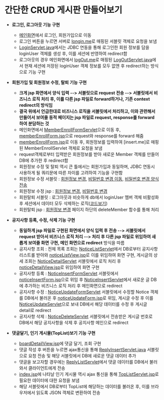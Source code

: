 # 간단한 CRUD 게시판 만들어보기
- __로그인, 로그아웃 기능 구현__
    - [메인화면](https://github.com/junu0516/java-practice/blob/main/jsp_CRUD%EA%B2%8C%EC%8B%9C%ED%8C%90%20%EB%A7%8C%EB%93%A4%EC%96%B4%EB%B3%B4%EA%B8%B0/WebContent/views/common/menubar.jsp)에서 로그인, 회원가입으로 이동   
    - 로그인 버튼을 누르면 서버로 [longin.me](https://github.com/junu0516/java-practice/blob/main/jsp_CRUD%EA%B2%8C%EC%8B%9C%ED%8C%90%20%EB%A7%8C%EB%93%A4%EC%96%B4%EB%B3%B4%EA%B8%B0/src/com/kh/member/controller/LoginServlet.java)로 매핑된 서블릿 객체로 요청을 보냄   
    - [LoginServlet.java](https://github.com/junu0516/java-practice/blob/main/jsp_CRUD%EA%B2%8C%EC%8B%9C%ED%8C%90%20%EB%A7%8C%EB%93%A4%EC%96%B4%EB%B3%B4%EA%B8%B0/src/com/kh/member/controller/LoginServlet.java)에서는 JDBC 연동을 통해 로그인한 회원 정보를 담을 loginUser 객체를 생성 후, 이를 세션에 반영하여 redirect함   
    - 로그아웃의 경우 메인화면에서 [logOut.me](https://github.com/junu0516/java-practice/blob/main/jsp_CRUD%EA%B2%8C%EC%8B%9C%ED%8C%90%20%EB%A7%8C%EB%93%A4%EC%96%B4%EB%B3%B4%EA%B8%B0/src/com/kh/member/controller/LogoutServlet.java)로 매핑된 [LogOutServlet.java](https://github.com/junu0516/java-practice/blob/main/jsp_CRUD%EA%B2%8C%EC%8B%9C%ED%8C%90%20%EB%A7%8C%EB%93%A4%EC%96%B4%EB%B3%B4%EA%B8%B0/src/com/kh/member/controller/LogoutServlet.java)에서 현재 세션에 저장된 loginUser 객체 정보를 모두 없앤 후 redirect하는 방식으로 기능 구현   
   
- __회원가입 및 회원정보 수정, 탈퇴 기능 구현__   
    - __크게 jsp 화면에서 양식 입력 --> 서블릿으로 request 전송 --> 서블릿에서 비즈니스 로직 처리 후, 이를 다른 jsp 파일로 forward하거나, 기존 context redirect의 방식임__   
    - __결국 위에서 언급한대로 비즈니스 로직을 서블릿에서 처리하고, 이와 관련해서 만들어서 보여줄 동적 페이지는 jsp 파일로 request, response를 forward 하여 분담하는 것__
    - 메인화면에서 [MemberEnrollFormServlet](https://github.com/junu0516/java-practice/blob/main/jsp_CRUD%EA%B2%8C%EC%8B%9C%ED%8C%90%20%EB%A7%8C%EB%93%A4%EC%96%B4%EB%B3%B4%EA%B8%B0/src/com/kh/member/controller/MemberEnrollFormServlet.java)으로 이동 후, [memberEnrollForm.jsp](https://github.com/junu0516/java-practice/blob/main/jsp_CRUD%EA%B2%8C%EC%8B%9C%ED%8C%90%20%EB%A7%8C%EB%93%A4%EC%96%B4%EB%B3%B4%EA%B8%B0/WebContent/views/member/memberEnrollForm.jsp)으로 request와 response를 forward 해줌   
    - [memberEnrollForm.jsp](https://github.com/junu0516/java-practice/blob/main/jsp_CRUD%EA%B2%8C%EC%8B%9C%ED%8C%90%20%EB%A7%8C%EB%93%A4%EC%96%B4%EB%B3%B4%EA%B8%B0/WebContent/views/member/memberEnrollForm.jsp)로 이동 후, 회원정보를 입력하여 [insert.me]로 매핑된 MemberEnrollServlet 객체로 요청을 보냄   
    - request객체로부터 입력받은 회원정보를 받아 새로운 Member 객체를 만들어 DB에 추가한 후 redirect함   
    - 회원정보 수정 및 탈퇴 역시 큰 틀에서는 회원가입과 동일하며, JDBC 연동시 사용하게 될 쿼리문에 따른 차이를 고려하여 기능을 구현함   
    - 회원정보 수정 서블릿 : [회원정보 변경](https://github.com/junu0516/java-practice/blob/main/jsp_CRUD%EA%B2%8C%EC%8B%9C%ED%8C%90%20%EB%A7%8C%EB%93%A4%EC%96%B4%EB%B3%B4%EA%B8%B0/src/com/kh/member/controller/MemberUpdateServlet.java), [비밀번호 변경 이동](https://github.com/junu0516/java-practice/blob/main/jsp_CRUD%EA%B2%8C%EC%8B%9C%ED%8C%90%20%EB%A7%8C%EB%93%A4%EC%96%B4%EB%B3%B4%EA%B8%B0/src/com/kh/member/controller/MemberEnrollFormServlet.java), [비밀번호 변경 양식 전송](https://github.com/junu0516/java-practice/blob/main/jsp_CRUD%EA%B2%8C%EC%8B%9C%ED%8C%90%20%EB%A7%8C%EB%93%A4%EC%96%B4%EB%B3%B4%EA%B8%B0/src/com/kh/member/controller/UpdatePwd.java)   
    - 회원정보 수정 jsp : [회원정보 변경](https://github.com/junu0516/java-practice/blob/main/jsp_CRUD%EA%B2%8C%EC%8B%9C%ED%8C%90%20%EB%A7%8C%EB%93%A4%EC%96%B4%EB%B3%B4%EA%B8%B0/WebContent/views/common/myPage.jsp), [비밀번호 변경](https://github.com/junu0516/java-practice/blob/main/jsp_CRUD%EA%B2%8C%EC%8B%9C%ED%8C%90%20%EB%A7%8C%EB%93%A4%EC%96%B4%EB%B3%B4%EA%B8%B0/WebContent/views/member/pwdUpdateForm.jsp)   
    - 회원탈퇴 서블릿 : 로그아웃과 비슷하게 db에서 loginUser 멤버 객체 비활성화 후 세션에서 데이터 모두 삭제하는 로직([코드보기](https://github.com/junu0516/java-practice/blob/main/jsp_CRUD%EA%B2%8C%EC%8B%9C%ED%8C%90%20%EB%A7%8C%EB%93%A4%EC%96%B4%EB%B3%B4%EA%B8%B0/src/com/kh/member/controller/MemberDeleteServlet.java))   
    - 회원탈퇴 jsp : [회원정보 변경](https://github.com/junu0516/java-practice/blob/main/jsp_CRUD%EA%B2%8C%EC%8B%9C%ED%8C%90%20%EB%A7%8C%EB%93%A4%EC%96%B4%EB%B3%B4%EA%B8%B0/WebContent/views/common/myPage.jsp) 페이지 하단의 deleteMember 함수를 통해 처리   

- __공지사항 등록, 수정, 삭제 기능 구현__   
    - __동일하게 jsp 파일로 구현된 화면에서 양식 입력 후 전송 --> 서블릿에서 request 받아서 비즈니스 로직 처리 --> 처리 후 다른 jsp 파일로 위임하여 새롭게 보여줄 화면 구현, 메인 화면으로 redirect__ 방식을 따름
    - 공지사항 조회 : 전체 목록 조회는 [NoticeListServlet](https://github.com/junu0516/java-practice/blob/main/jsp_CRUD%EA%B2%8C%EC%8B%9C%ED%8C%90%20%EB%A7%8C%EB%93%A4%EC%96%B4%EB%B3%B4%EA%B8%B0/src/com/kh/notice/controller/NoticeListServlet.java)에서  DB로부터 공지사항 리스트롤 받아와 [noticeListView.jsp](https://github.com/junu0516/java-practice/blob/main/jsp_CRUD%EA%B2%8C%EC%8B%9C%ED%8C%90%20%EB%A7%8C%EB%93%A4%EC%96%B4%EB%B3%B4%EA%B8%B0/WebContent/views/notice/noticeListView.jsp)로 이를 위임하여 화면 구현, 게시글의 상세 조회는 [NoticeDetailServlet](https://github.com/junu0516/java-practice/blob/main/jsp_CRUD%EA%B2%8C%EC%8B%9C%ED%8C%90%20%EB%A7%8C%EB%93%A4%EC%96%B4%EB%B3%B4%EA%B8%B0/src/com/kh/notice/controller/NoticeDetailServlet.java) 서블릿에서 로직 처리 후 [noticeDetailView.jsp](https://github.com/junu0516/java-practice/blob/main/jsp_CRUD%EA%B2%8C%EC%8B%9C%ED%8C%90%20%EB%A7%8C%EB%93%A4%EC%96%B4%EB%B3%B4%EA%B8%B0/WebContent/views/notice/noticeDetailView.jsp)로 위임하여 화면 구현   
    - 공지사항 등록 : [NoticeInsertFormServlet](https://github.com/junu0516/java-practice/blob/main/jsp_CRUD%EA%B2%8C%EC%8B%9C%ED%8C%90%20%EB%A7%8C%EB%93%A4%EC%96%B4%EB%B3%B4%EA%B8%B0/src/com/kh/notice/controller/NoticeInsertFormServlet.java) 서블릿에서 [noticeInsertForm.jsp](https://github.com/junu0516/java-practice/blob/main/jsp_CRUD%EA%B2%8C%EC%8B%9C%ED%8C%90%20%EB%A7%8C%EB%93%A4%EC%96%B4%EB%B3%B4%EA%B8%B0/WebContent/views/notice/noticeInsertForm.jsp)으로 위임 후 [NoticeInsertServlet](https://github.com/junu0516/java-practice/blob/main/jsp_CRUD%EA%B2%8C%EC%8B%9C%ED%8C%90%20%EB%A7%8C%EB%93%A4%EC%96%B4%EB%B3%B4%EA%B8%B0/src/com/kh/notice/controller/NoticeInsertServlet.java)에서 새로운 글 DB에 추가하는 비즈니스 로직 처리 후 메인화면으로 redirect   
    - 공지사항 수정 : [NoticeUpdateFormServlet](https://github.com/junu0516/java-practice/blob/main/jsp_CRUD%EA%B2%8C%EC%8B%9C%ED%8C%90%20%EB%A7%8C%EB%93%A4%EC%96%B4%EB%B3%B4%EA%B8%B0/src/com/kh/notice/controller/NoticeUpdateFormServlet.java) 서블릿에서 수정할 Notice 객체를 DB에서 불러온 후 [noticeUpdateForm.jsp](https://github.com/junu0516/java-practice/blob/main/jsp_CRUD%EA%B2%8C%EC%8B%9C%ED%8C%90%20%EB%A7%8C%EB%93%A4%EC%96%B4%EB%B3%B4%EA%B8%B0/WebContent/views/notice/noticeUpdateForm.jsp)로 위임, 게시글 수정 후 이를 [NoticeUpdateServlet](https://github.com/junu0516/java-practice/blob/main/jsp_CRUD%EA%B2%8C%EC%8B%9C%ED%8C%90%20%EB%A7%8C%EB%93%A4%EC%96%B4%EB%B3%B4%EA%B8%B0/src/com/kh/notice/controller/NoticeUpdateServlet.java)으로 보내 DB에서 해당 데이터를 수정 후 게시글 detail로 redirect     
    - 공지사항 삭제 : [NoticeDeleteServlet](https://github.com/junu0516/java-practice/blob/main/jsp_CRUD%EA%B2%8C%EC%8B%9C%ED%8C%90%20%EB%A7%8C%EB%93%A4%EC%96%B4%EB%B3%B4%EA%B8%B0/src/com/kh/notice/controller/NoticeDeleteServlet.java) 서블릿에서 전송받은 게시글 번호로 DB에서 해당 공지사항을 삭제 후 공지사항 메인으로 redirect   

- __댓글달기, 인기 게시물(TopList)보기 기능 구현__   
    - [boardDetailView.jsp](https://github.com/junu0516/Java-Practice/blob/main/jsp_CRUD%EA%B2%8C%EC%8B%9C%ED%8C%90%20%EB%A7%8C%EB%93%A4%EC%96%B4%EB%B3%B4%EA%B8%B0/WebContent/views/board/boardDetailView.jsp)에 댓글 달기, 조회 구현    
    - 댓글 작성 후 버튼을 누르면 ajax통신을 통해 [ReplyInsertServlet.java](https://github.com/junu0516/Java-Practice/blob/main/jsp_CRUD%EA%B2%8C%EC%8B%9C%ED%8C%90%20%EB%A7%8C%EB%93%A4%EC%96%B4%EB%B3%B4%EA%B8%B0/src/com/kh/board/controller/ReplyInsertServlet.java) 서블릿으로 요청 전송 및 해당 서블릿에서 DB에 새로운 댓글 데이터 추가   
    - 댓글을 보고자할 경우에는 [ReplyListServlet](https://github.com/junu0516/Java-Practice/blob/main/jsp_CRUD%EA%B2%8C%EC%8B%9C%ED%8C%90%20%EB%A7%8C%EB%93%A4%EC%96%B4%EB%B3%B4%EA%B8%B0/src/com/kh/board/controller/ReplyListServlet.java)에서 댓글 데이터를 DB에서 불러와서 클라이언트에게 전송    
    - [index.jsp](https://github.com/junu0516/Java-Practice/blob/main/jsp_CRUD%EA%B2%8C%EC%8B%9C%ED%8C%90%20%EB%A7%8C%EB%93%A4%EC%96%B4%EB%B3%B4%EA%B8%B0/WebContent/index.jsp)에 나타날 인기 게시물 역시 ajax 통신을 통해 [TopListServlet.jsp](https://github.com/junu0516/Java-Practice/blob/main/jsp_CRUD%EA%B2%8C%EC%8B%9C%ED%8C%90%20%EB%A7%8C%EB%93%A4%EC%96%B4%EB%B3%B4%EA%B8%B0/src/com/kh/board/controller/TopListServlet.java)로 필요한 데이터에 대한 요청을 보냄    
    - 해당 서블릿에서 DB로부터 TopList에 해당하는 데이터를 불러온 후, 이를 브라우저에서 읽도록 JSON 객체로 변환하여 전송
  

